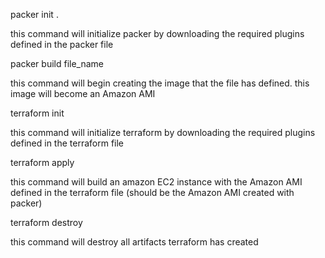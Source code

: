 packer init .

this command will initialize packer by downloading the required plugins defined in the packer file

packer build file_name

this command will begin creating the image that the file has defined. this image will become an Amazon AMI

terraform init

this command will initialize terraform by downloading the required plugins defined in the terraform file

terraform apply

this command will build an amazon EC2 instance with the Amazon AMI defined in the terraform file (should be the Amazon AMI created with packer)

terraform destroy

this command will destroy all artifacts terraform has created
